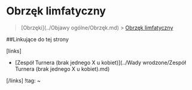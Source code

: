 # Obrzęk limfatyczny

> [Obrzęki](../Objawy ogólne/Obrzęk.md) > [Obrzęk limfatyczny]()



##Linkujące do tej strony

[links]

- [Zespół Turnera (brak jednego X u kobiet)](../Wady wrodzone/Zespół Turnera (brak jednego X u kobiet).md)


[/links]
!tag:
~

